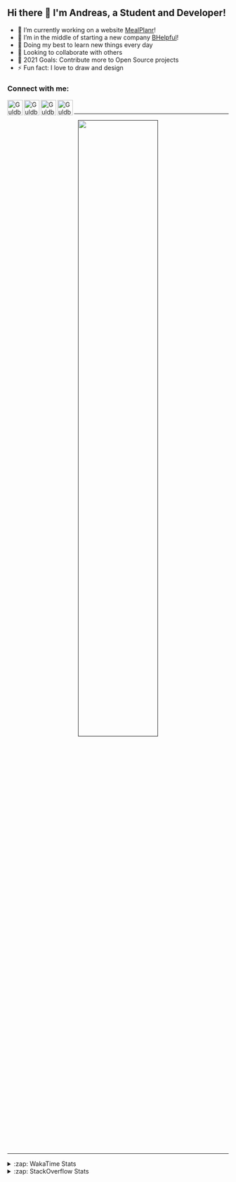 ## Hi there 👋 I'm Andreas, a Student and Developer!

- 🔭 I’m currently working on a website [MealPlanr][MP]!
- 📑 I’m in the middle of starting a new company [BHelpful][BHelpful]!
- 🌱 Doing my best to learn new things every day
- 👯 Looking to collaborate with others
- 🥅 2021 Goals: Contribute more to Open Source projects
- ⚡ Fun fact: I love to draw and design

### Connect with me:

[<img align="left" alt="Guldberg | YouTube" width="35px" src="https://cdn1.iconfinder.com/data/icons/logotypes/32/youtube-512.png" />][youtube]
[<img align="left" alt="Guldberg | Twitter" width="35px" src="https://cdn1.iconfinder.com/data/icons/logotypes/32/square-twitter-512.png" />][twitter]
[<img align="left" alt="Guldberg | LinkedIn" width="35px" src="https://cdn1.iconfinder.com/data/icons/logotypes/32/square-linkedin-512.png" />][linkedin]
[<img align="left" alt="Guldberg | Instagram" width="35px" src="https://cdn2.iconfinder.com/data/icons/social-icons-33/128/Instagram-512.png" />][instagram]

<br />

---

<p align="center">
  <a href="">
    <img width="60% align="center" src="https://github-readme-stats.vercel.app/api?username=Andreasgdp&show_icons=true&count_private=true" />
  </a>
</p>

---

<details>
  <summary>:zap: WakaTime Stats</summary>

<br />

<!--START_SECTION:waka-->
![Profile Views](http://img.shields.io/badge/Profile%20Views-12-blue)

**I'm an Early 🐤** 

```text
🌞 Morning    188 commits    ████░░░░░░░░░░░░░░░░░░░░░   19.22% 
🌆 Daytime    470 commits    ████████████░░░░░░░░░░░░░   48.06% 
🌃 Evening    300 commits    ███████░░░░░░░░░░░░░░░░░░   30.67% 
🌙 Night      20 commits     ░░░░░░░░░░░░░░░░░░░░░░░░░   2.04%

```
📅 **I'm Most Productive on Sunday** 

```text
Monday       177 commits    ████░░░░░░░░░░░░░░░░░░░░░   18.1% 
Tuesday      111 commits    ██░░░░░░░░░░░░░░░░░░░░░░░   11.35% 
Wednesday    151 commits    ███░░░░░░░░░░░░░░░░░░░░░░   15.44% 
Thursday     111 commits    ██░░░░░░░░░░░░░░░░░░░░░░░   11.35% 
Friday       86 commits     ██░░░░░░░░░░░░░░░░░░░░░░░   8.79% 
Saturday     133 commits    ███░░░░░░░░░░░░░░░░░░░░░░   13.6% 
Sunday       209 commits    █████░░░░░░░░░░░░░░░░░░░░   21.37%

```


📊 **This Week I Spent My Time On** 

```text
⌚︎ Time Zone: Europe/Copenhagen

💬 Programming Languages: 
TypeScript               8 hrs 57 mins       ██████████████░░░░░░░░░░░   56.78% 
HTML                     3 hrs 7 mins        █████░░░░░░░░░░░░░░░░░░░░   19.86% 
YAML                     1 hr 35 mins        ██░░░░░░░░░░░░░░░░░░░░░░░   10.1% 
SCSS                     43 mins             █░░░░░░░░░░░░░░░░░░░░░░░░   4.59% 
Markdown                 41 mins             █░░░░░░░░░░░░░░░░░░░░░░░░   4.37%

🔥 Editors: 
VS Code                  15 hrs 45 mins      █████████████████████████   100.0%

🐱‍💻 Projects: 
com.urstudent.gripper    9 hrs 46 mins       ███████████████░░░░░░░░░░   61.98% 
com.yourcompany.thenewapp1 hr 49 mins        ███░░░░░░░░░░░░░░░░░░░░░░   11.61% 
Mealplanr-api            1 hr 21 mins        ██░░░░░░░░░░░░░░░░░░░░░░░   8.62% 
web-sources              1 hr 7 mins         █░░░░░░░░░░░░░░░░░░░░░░░░   7.17% 
Mealplanr                56 mins             █░░░░░░░░░░░░░░░░░░░░░░░░   5.93%

💻 Operating System: 
Mac                      13 hrs 28 mins      █████████████████████░░░░   85.46% 
Windows                  2 hrs 17 mins       ███░░░░░░░░░░░░░░░░░░░░░░   14.54%

```

**I Mostly Code in Python** 

```text
Python                   11 repos            ██████████░░░░░░░░░░░░░░░   42.31% 
C++                      2 repos             ██░░░░░░░░░░░░░░░░░░░░░░░   7.69% 
TypeScript               2 repos             ██░░░░░░░░░░░░░░░░░░░░░░░   7.69% 
HTML                     2 repos             ██░░░░░░░░░░░░░░░░░░░░░░░   7.69% 
Batchfile                2 repos             ██░░░░░░░░░░░░░░░░░░░░░░░   7.69%

```



 Last Updated on 11/08/2021
<!--END_SECTION:waka-->


</details>

<details>
  <summary>:zap: StackOverflow Stats</summary>
  
  <br />
  
  [![Andreas G.D Petersen StackOverflow](https://github-readme-stackoverflow.vercel.app/?userID=11050308)](https://stackoverflow.com/users/11050308/andreas-g-d-petersen)


</details>

<br />


[twitter]: https://twitter.com/Guldberg20
[youtube]: https://www.youtube.com/channel/UCORVtLIFnURPEo_Fo-MGv8A
[instagram]: https://www.instagram.com/andreasgdp/
[linkedin]: https://www.linkedin.com/in/andreasgdp/
[MP]: https://mealplanr.bhelpful.net/
[BHelpful]: https://github.com/BHelpful
